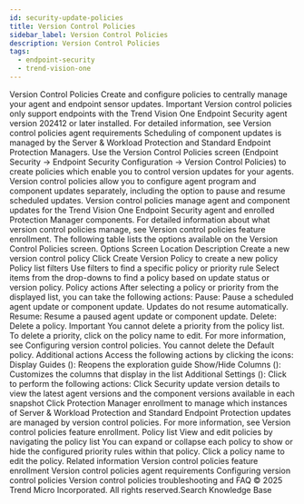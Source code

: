 ```yaml
---
id: security-update-policies
title: Version Control Policies
sidebar_label: Version Control Policies
description: Version Control Policies
tags:
  - endpoint-security
  - trend-vision-one
---
```


 Version Control Policies Create and configure policies to centrally manage your agent and endpoint sensor updates. Important Version control policies only support endpoints with the Trend Vision One Endpoint Security agent version 202412 or later installed. For detailed information, see Version control policies agent requirements Scheduling of component updates is managed by the Server & Workload Protection and Standard Endpoint Protection Managers. Use the Version Control Policies screen (Endpoint Security → Endpoint Security Configuration → Version Control Policies) to create policies which enable you to control version updates for your agents. Version control policies allow you to configure agent program and component updates separately, including the option to pause and resume scheduled updates. Version control policies manage agent and component updates for the Trend Vision One Endpoint Security agent and enrolled Protection Manager components. For detailed information about what version control policies manage, see Version control policies feature enrollment. The following table lists the options available on the Version Control Policies screen. Options Screen Location Description Create a new version control policy Click Create Version Policy to create a new policy Policy list filters Use filters to find a specific policy or priority rule Select items from the drop-downs to find a policy based on update status or version policy. Policy actions After selecting a policy or priority from the displayed list, you can take the following actions: Pause: Pause a scheduled agent update or component update. Updates do not resume automatically. Resume: Resume a paused agent update or component update. Delete: Delete a policy. Important You cannot delete a priority from the policy list. To delete a priority, click on the policy name to edit. For more information, see Configuring version control policies. You cannot delete the Default policy. Additional actions Access the following actions by clicking the icons: Display Guides (): Reopens the exploration guide Show/Hide Columns (): Customizes the columns that display in the list Additional Settings (): Click to perform the following actions: Click Security update version details to view the latest agent versions and the component versions available in each snapshot Click Protection Manager enrollment to manage which instances of Server & Workload Protection and Standard Endpoint Protection updates are managed by version control policies. For more information, see Version control policies feature enrollment. Policy list View and edit policies by navigating the policy list You can expand or collapse each policy to show or hide the configured priority rules within that policy. Click a policy name to edit the policy. Related information Version control policies feature enrollment Version control policies agent requirements Configuring version control policies Version control policies troubleshooting and FAQ © 2025 Trend Micro Incorporated. All rights reserved.Search Knowledge Base